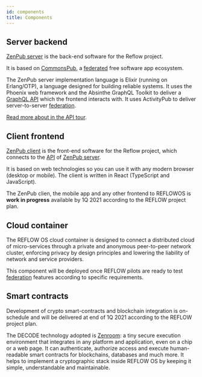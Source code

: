 ```yaml
---
id: components
title: Components
---
```


<section class="reflow__doc">

## Server backend

[ZenPub server](https://github.com/dyne/zenpub) is the back-end software for the Reflow project.

It is based on [CommonsPub](http://commonspub.org), a [federated](./federation) free software app ecosystem.

The ZenPub server implementation language is Elixir (running on Erlang/OTP), a language designed for building reliable systems. It uses the Phoenix web framework and the Absinthe GraphQL Toolkit to deliver a <a href="https://graphql.org/" rel="nofollow">GraphQL API</a> which the frontend interacts with. It uses ActivityPub to deliver server-to-server [federation](/docs/federation).

[Read more about in the API tour](./api_tour). 

## Client frontend

[ZenPub client](https://github.com/reflow-project/zenpub-client) is the front-end software for the Reflow project, which connects to the [API](./api_tour) of [ZenPub server](./ZenPub).

It is based on web technologies so you can use it with any modern browser (desktop or mobile). The client is written in React (TypeScript and JavaScript).

The ZenPub clien, the mobile app and any other frontend to REFLOWOS is **work in progress** available by 1Q 2021 according to the REFLOW project plan.

## Cloud container

The REFLOW OS cloud container is designed to connect a distributed cloud of micro-services through a private and anonymous peer-to-peer network cluster, enforcing privacy by design principles and lowering the liability of network and service providers.

This component will be deployed once REFLOW pilots are ready to test [federation](./federation) features according to specific requirements.

## Smart contracts

Development of crypto smart-contracts and blockchain integration is on-schedule and will be delivered at end of 1Q 2021 according to the REFLOW project plan.

The DECODE technology adopted is [Zenroom](https://zenroom.org): a tiny secure execution environment that integrates in any platform and application, even on a chip or a web page. It can authenticate, authorize access and execute human-readable smart contracts for blockchains, databases and much more. It helps to implement a cryptographic stack inside REFLOW OS by keeping it simple, understandable and maintainable.

</section>
